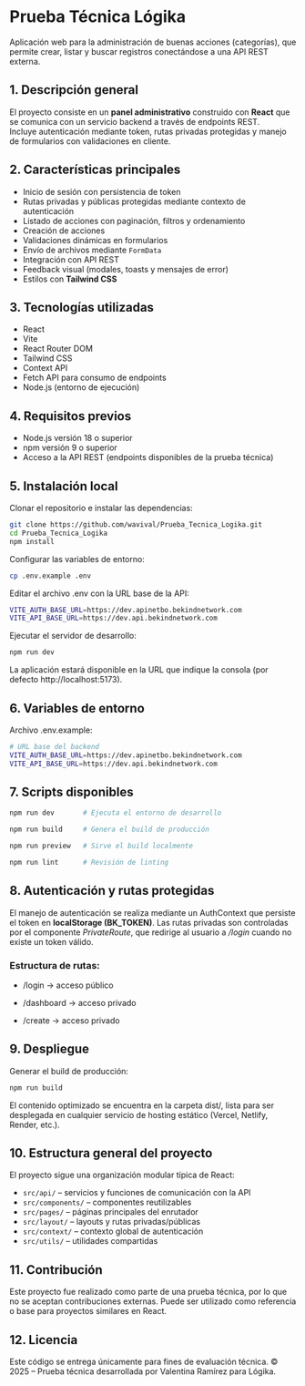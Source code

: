 # Prueba Técnica Lógika

Aplicación web para la administración de buenas acciones (categorías), que permite crear, listar y buscar registros conectándose a una API REST externa.

## 1. Descripción general

El proyecto consiste en un **panel administrativo** construido con **React** que se comunica con un servicio backend a través de endpoints REST.  
Incluye autenticación mediante token, rutas privadas protegidas y manejo de formularios con validaciones en cliente.

## 2. Características principales

- Inicio de sesión con persistencia de token
- Rutas privadas y públicas protegidas mediante contexto de autenticación
- Listado de acciones con paginación, filtros y ordenamiento
- Creación de acciones
- Validaciones dinámicas en formularios
- Envío de archivos mediante `FormData`
- Integración con API REST
- Feedback visual (modales, toasts y mensajes de error)
- Estilos con **Tailwind CSS**

## 3. Tecnologías utilizadas

- React
- Vite
- React Router DOM
- Tailwind CSS
- Context API
- Fetch API para consumo de endpoints
- Node.js (entorno de ejecución)

## 4. Requisitos previos

- Node.js versión 18 o superior
- npm versión 9 o superior
- Acceso a la API REST (endpoints disponibles de la prueba técnica)

## 5. Instalación local

Clonar el repositorio e instalar las dependencias:

```bash
git clone https://github.com/wavival/Prueba_Tecnica_Logika.git
cd Prueba_Tecnica_Logika
npm install
```

Configurar las variables de entorno:

```bash
cp .env.example .env
```

Editar el archivo .env con la URL base de la API:

```bash
VITE_AUTH_BASE_URL=https://dev.apinetbo.bekindnetwork.com
VITE_API_BASE_URL=https://dev.api.bekindnetwork.com
```

Ejecutar el servidor de desarrollo:

```bash
npm run dev
```

La aplicación estará disponible en la URL que indique la consola (por defecto http://localhost:5173).

## 6. Variables de entorno

Archivo .env.example:

```bash
# URL base del backend
VITE_AUTH_BASE_URL=https://dev.apinetbo.bekindnetwork.com
VITE_API_BASE_URL=https://dev.api.bekindnetwork.com
```

## 7. Scripts disponibles

```bash
npm run dev       # Ejecuta el entorno de desarrollo

npm run build     # Genera el build de producción

npm run preview   # Sirve el build localmente

npm run lint      # Revisión de linting
```

## 8. Autenticación y rutas protegidas

El manejo de autenticación se realiza mediante un AuthContext que persiste el token en **localStorage (BK_TOKEN)**.
Las rutas privadas son controladas por el componente _PrivateRoute_, que redirige al usuario a _/login_ cuando no existe un token válido.

### Estructura de rutas:

- /login → acceso público

- /dashboard → acceso privado

- /create → acceso privado

## 9. Despliegue

Generar el build de producción:

```bash
npm run build
```

El contenido optimizado se encuentra en la carpeta dist/, lista para ser desplegada en cualquier servicio de hosting estático (Vercel, Netlify, Render, etc.).

## 10. Estructura general del proyecto

El proyecto sigue una organización modular típica de React:

- `src/api/` – servicios y funciones de comunicación con la API
- `src/components/` – componentes reutilizables
- `src/pages/` – páginas principales del enrutador
- `src/layout/` – layouts y rutas privadas/públicas
- `src/context/` – contexto global de autenticación
- `src/utils/` – utilidades compartidas

## 11. Contribución

Este proyecto fue realizado como parte de una prueba técnica, por lo que no se aceptan contribuciones externas.
Puede ser utilizado como referencia o base para proyectos similares en React.

## 12. Licencia

Este código se entrega únicamente para fines de evaluación técnica.
© 2025 – Prueba técnica desarrollada por Valentina Ramírez para Lógika.
